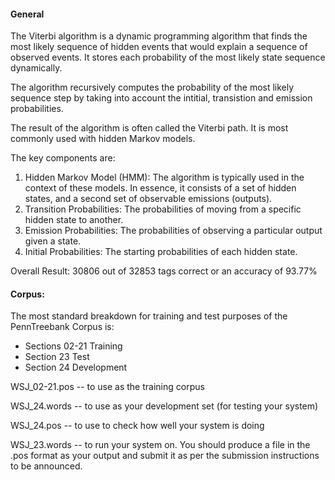 #### General

The Viterbi algorithm is a dynamic programming algorithm that finds the most likely sequence of hidden events that would explain a sequence of observed events. It stores each probability of the most likely state sequence dynamically.

The algorithm recursively computes the probability of the most likely sequence step by taking into account the intitial, transistion and emission probabilities. 

The result of the algorithm is often called the Viterbi path. It is most commonly used with hidden Markov models.  

The key components are:

1. Hidden Markov Model (HMM): The algorithm is typically used in the context of these models. In essence, it consists of a set of hidden states, and a second set of observable emissions (outputs). 
2. Transition Probabilities: The probabilities of moving from a specific hidden state to another. 
3. Emission Probabilities: The probabilities of observing a particular output given a state. 
4. Initial Probabilities: The starting probabilities of each hidden state. 

Overall Result: 30806 out of 32853 tags correct or an accuracy of 93.77%

#### Corpus: 


The most standard breakdown for training and test purposes of the PennTreebank Corpus is:

- Sections 02-21 Training
- Section 23 Test
- Section 24 Development

WSJ_02-21.pos  -- to use as the training corpus

WSJ_24.words   -- to use as your development set (for testing your system)

WSJ_24.pos     -- to use to check how well your system is doing

WSJ_23.words -- to run your system on.  You should produce a file in the .pos format as your output and submit it as per the submission instructions to be announced.
